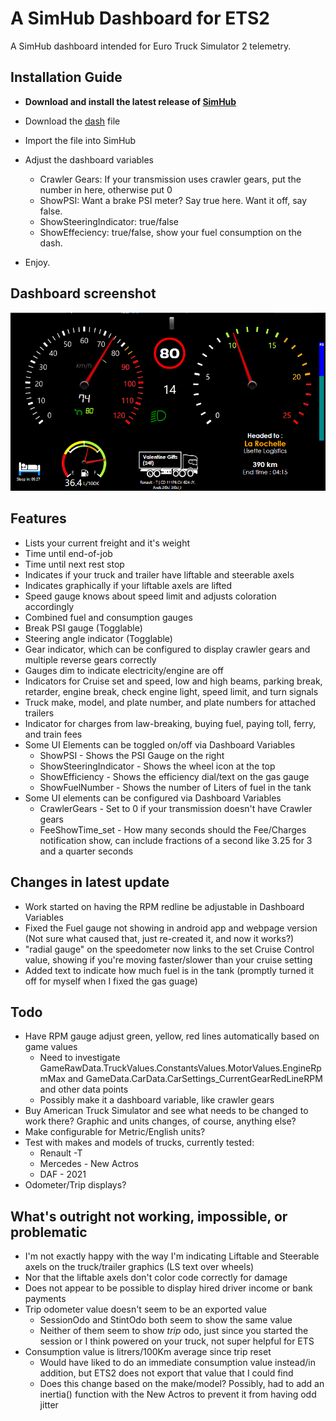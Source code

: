 # A SimHub Dashboard for ETS2

A SimHub dashboard intended for Euro Truck Simulator 2 telemetry.

## Installation Guide

* **Download and install the latest release of [SimHub](https://www.simhubdash.com/)**

* Download the [dash](ETS2Simple.simhubdash) file
* Import the file into SimHub
* Adjust the dashboard variables
  * Crawler Gears: If your transmission uses crawler gears, put the number in here, otherwise put 0
  * ShowPSI: Want a brake PSI meter? Say true here. Want it off, say false.
  * ShowSteeringIndicator: true/false
  * ShowEffeciency: true/false, show your fuel consumption on the dash.
* Enjoy.


## Dashboard screenshot

![Screenshot of dashboard](screenshot.png)

## Features

* Lists your current freight and it's weight
* Time until end-of-job
* Time until next rest stop
* Indicates if your truck and trailer have liftable and steerable axels
* Indicates graphically if your liftable axels are lifted
* Speed gauge knows about speed limit and adjusts coloration accordingly 
* Combined fuel and consumption gauges
* Break PSI gauge (Togglable)
* Steering angle indicator (Togglable)
* Gear indicator, which can be configured to display crawler gears and multiple reverse gears correctly
* Gauges dim to indicate electricity/engine are off
* Indicators for Cruise set and speed, low and high beams, parking break, retarder, engine break, check engine light, speed limit, and turn signals
* Truck make, model, and plate number, and plate numbers for attached trailers
* Indicator for charges from law-breaking, buying fuel, paying toll, ferry, and train fees
* Some UI Elements can be toggled on/off via Dashboard Variables
  * ShowPSI - Shows the PSI Gauge on the right
  * ShowSteeringIndicator - Shows the wheel icon at the top
  * ShowEfficiency - Shows the efficiency dial/text on the gas gauge
  * ShowFuelNumber - Shows the number of Liters of fuel in the tank
* Some UI elements can be configured via Dashboard Variables
  * CrawlerGears - Set to 0 if your transmission doesn't have Crawler gears
  * FeeShowTime_set - How many seconds should the Fee/Charges notification show, can include fractions of a second like 3.25 for 3 and a quarter seconds

## Changes in latest update

* Work started on having the RPM redline be adjustable in Dashboard Variables
* Fixed the Fuel gauge not showing in android app and webpage version (Not sure what caused that, just re-created it, and now it works?)
* "radial gauge" on the speedometer now links to the set Cruise Control value, showing if you're moving faster/slower than your cruise setting
* Added text to indicate how much fuel is in the tank (promptly turned it off for myself when I fixed the gas guage)

## Todo

* Have RPM gauge adjust green, yellow, red lines automatically based on game values
  * Need to investigate GameRawData.TruckValues.ConstantsValues.MotorValues.EngineRpmMax and GameData.CarData.CarSettings_CurrentGearRedLineRPM and other data points
  * Possibly make it a dashboard variable, like crawler gears
* Buy American Truck Simulator and see what needs to be changed to work there? Graphic and units changes, of course, anything else?
* Make configurable for Metric/English units?
* Test with makes and models of trucks, currently tested:
  * Renault -T
  * Mercedes - New Actros
  * DAF - 2021
* Odometer/Trip displays?

## What's outright not working, impossible, or problematic

* I'm not exactly happy with the way I'm indicating Liftable and Steerable axels on the truck/trailer graphics (LS text over wheels)
* Nor that the liftable axels don't color code correctly for damage
* Does not appear to be possible to display hired driver income or bank payments
* Trip odometer value doesn't seem to be an exported value
  - SessionOdo and StintOdo both seem to show the same value
  - Neither of them seem to show *trip* odo, just since you started the session or I think powered on your truck, not super helpful for ETS
* Consumption value is litrers/100Km average since trip reset
  * Would have liked to do an immediate consumption value instead/in addition, but ETS2 does not export that value that I could find
  * Does this change based on the make/model? Possibly, had to add an inertia() function with the New Actros to prevent it from having odd jitter
